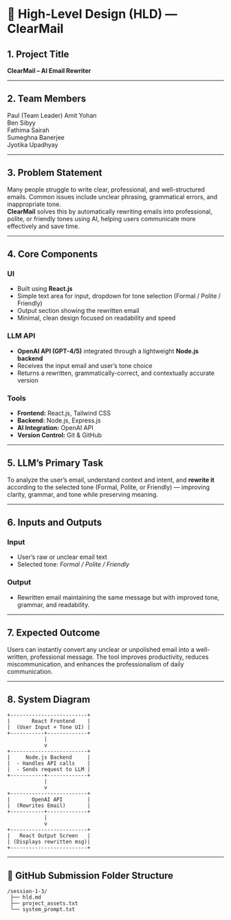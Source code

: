 # 📄 High-Level Design (HLD) — ClearMail

## 1. Project Title  
**ClearMail – AI Email Rewriter**

---

## 2. Team Members  
Paul (Team Leader)
Amit Yohan  
Ben Sibyy  
Fathima Sairah  
Sumeghna Banerjee  
Jyotika Upadhyay  

---

## 3. Problem Statement  
Many people struggle to write clear, professional, and well-structured emails. Common issues include unclear phrasing, grammatical errors, and inappropriate tone.  
**ClearMail** solves this by automatically rewriting emails into professional, polite, or friendly tones using AI, helping users communicate more effectively and save time.

---

## 4. Core Components  

### UI
- Built using **React.js**
- Simple text area for input, dropdown for tone selection (Formal / Polite / Friendly)
- Output section showing the rewritten email
- Minimal, clean design focused on readability and speed

### LLM API
- **OpenAI API (GPT-4/5)** integrated through a lightweight **Node.js backend**
- Receives the input email and user’s tone choice
- Returns a rewritten, grammatically-correct, and contextually accurate version

### Tools
- **Frontend:** React.js, Tailwind CSS  
- **Backend:** Node.js, Express.js  
- **AI Integration:** OpenAI API  
- **Version Control:** Git & GitHub  

---

## 5. LLM’s Primary Task  
To analyze the user’s email, understand context and intent, and **rewrite it** according to the selected tone (Formal, Polite, or Friendly) — improving clarity, grammar, and tone while preserving meaning.

---

## 6. Inputs and Outputs  

### Input
- User’s raw or unclear email text  
- Selected tone: *Formal / Polite / Friendly*

### Output
- Rewritten email maintaining the same message but with improved tone, grammar, and readability.

---

## 7. Expected Outcome  
Users can instantly convert any unclear or unpolished email into a well-written, professional message. The tool improves productivity, reduces miscommunication, and enhances the professionalism of daily communication.

---

## 8. System Diagram  

```
+-------------------------+
|       React Frontend    |
|  (User Input + Tone UI) |
+-----------+-------------+
            |
            v
+-------------------------+
|     Node.js Backend     |
|  - Handles API calls    |
|  - Sends request to LLM |
+-----------+-------------+
            |
            v
+-------------------------+
|       OpenAI API        |
|  (Rewrites Email)       |
+-----------+-------------+
            |
            v
+-------------------------+
|   React Output Screen   |
| (Displays rewritten msg)|
+-------------------------+
```

---

## 📁 GitHub Submission Folder Structure
```
/session-1-3/
 ├── hld.md
 ├── project_assets.txt
 └── system_prompt.txt
```
